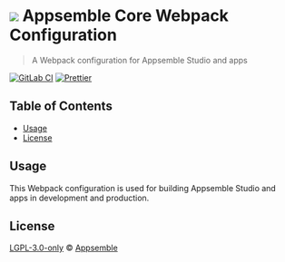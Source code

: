 # ![](https://gitlab.com/appsemble/appsemble/-/raw/0.34.2/config/assets/logo.svg) Appsemble Core Webpack Configuration

> A Webpack configuration for Appsemble Studio and apps

[![GitLab CI](https://gitlab.com/appsemble/appsemble/badges/0.34.2/pipeline.svg)](https://gitlab.com/appsemble/appsemble/-/releases/0.34.2)
[![Prettier](https://img.shields.io/badge/code_style-prettier-ff69b4.svg)](https://prettier.io)

## Table of Contents

- [Usage](#usage)
- [License](#license)

## Usage

This Webpack configuration is used for building Appsemble Studio and apps in development and
production.

## License

[LGPL-3.0-only](https://gitlab.com/appsemble/appsemble/-/blob/0.34.2/LICENSE.md) ©
[Appsemble](https://appsemble.com)
